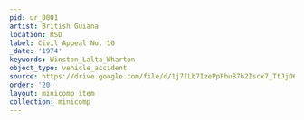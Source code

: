 ```yaml
---
pid: ur_0001
artist: British Guiana
location: RSD
label: Civil Appeal No. 10
_date: '1974'
keywords: Winston_Lalta_Wharton
object_type: vehicle_accident
source: https://drive.google.com/file/d/1j7ILb7IzePpFbu87b2Iscx7_TtJjO6_3/view?usp=sharing
order: '20'
layout: minicomp_item
collection: minicomp
---
```


